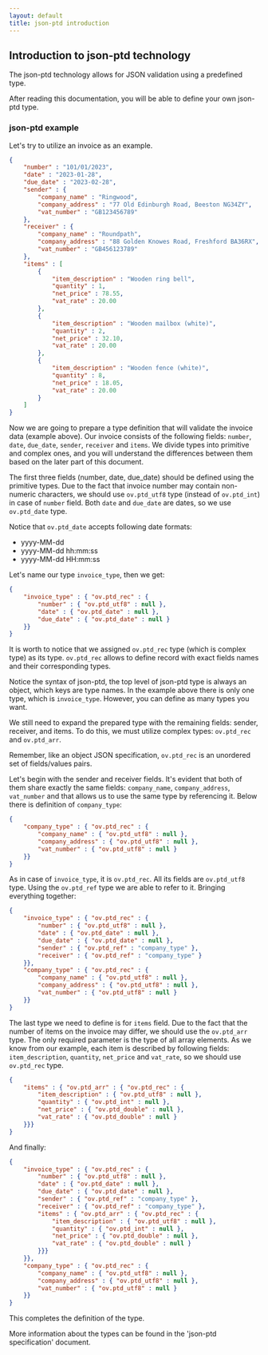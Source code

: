 ```yaml
---
layout: default
title: json-ptd introduction
---
```


## Introduction to json-ptd technology

The json-ptd technology allows for JSON validation using a predefined type. 

After reading this documentation, you will be able to define your own json-ptd type.

### json-ptd example

Let's try to utilize an invoice as an example.
```json
{
    "number" : "101/01/2023",
    "date" : "2023-01-28",
    "due_date" : "2023-02-28",
    "sender" : {
        "company_name" : "Ringwood",
        "company_address" : "77 Old Edinburgh Road, Beeston NG34ZY",
        "vat_number" : "GB123456789"
    },
    "receiver" : {
        "company_name" : "Roundpath",
        "company_address" : "88 Golden Knowes Road, Freshford BA36RX",
        "vat_number" : "GB456123789"
    },
    "items" : [
        {
            "item_description" : "Wooden ring bell",
            "quantity" : 1,
            "net_price" : 78.55,
            "vat_rate" : 20.00
        },
        {
            "item_description" : "Wooden mailbox (white)",
            "quantity" : 2,
            "net_price" : 32.10,
            "vat_rate" : 20.00
        },
        {
            "item_description" : "Wooden fence (white)",
            "quantity" : 8,
            "net_price" : 18.05,
            "vat_rate" : 20.00
        }
    ]
}
```
Now we are going to prepare a type definition that will validate the invoice data (example above).
Our invoice consists of the following fields: `number`, `date`, `due_date`, `sender`, `receiver` and `items`. We divide types into primitive and complex ones, and you will understand the differences between them based on the later part of this document.

The first three fields (number, date, due_date) should be defined using the primitive types. Due to the fact that invoice number may contain non-numeric characters, we should use `ov.ptd_utf8` type (instead of `ov.ptd_int`) in case of `number` field. Both `date` and `due_date` are dates, so we use `ov.ptd_date` type.

Notice that `ov.ptd_date` accepts following date formats: 
- yyyy-MM-dd
- yyyy-MM-dd hh:mm:ss
- yyyy-MM-dd HH:mm:ss

Let's name our type `invoice_type`, then we get:
```json
{
	"invoice_type" : { "ov.ptd_rec" : { 
		"number" : { "ov.ptd_utf8" : null },
		"date" : { "ov.ptd_date" : null },
		"due_date" : { "ov.ptd_date" : null }
	}}
}
```
It is worth to notice that we assigned `ov.ptd_rec` type (which is complex type) as its type. `ov.ptd_rec` allows to define record with exact fields names and their corresponding types.

Notice the syntax of json-ptd, the top level of json-ptd type is always an object, which keys are type names. In the example above there is only one type, which is `invoice_type`. However, you can define as many types you want.

We still need to expand the prepared type with the remaining fields: sender, receiver, and items. To do this, we must utilize complex types: `ov.ptd_rec` and `ov.ptd_arr`.

Remember, like an object JSON specification, `ov.ptd_rec` is an unordered set of fields/values pairs. 

Let's begin with the sender and receiver fields. It's evident that both of them share exactly the same fields: `company_name`, `company_address`, `vat_number` and that allows us to use the same type by referencing it. Below there is definition of `company_type`:


```json
{
	"company_type" : { "ov.ptd_rec" : { 
		"company_name" : { "ov.ptd_utf8" : null },
		"company_address" : { "ov.ptd_utf8" : null },
		"vat_number" : { "ov.ptd_utf8" : null }
	}}
}
```

As in case of `invoice_type`, it is `ov.ptd_rec`. All its fields are `ov.ptd_utf8` type. Using the `ov.ptd_ref` type we are able to refer to it. Bringing everything together:

```json
{
	"invoice_type" : { "ov.ptd_rec" : { 
		"number" : { "ov.ptd_utf8" : null },
		"date" : { "ov.ptd_date" : null },
		"due_date" : { "ov.ptd_date" : null },
		"sender" : { "ov.ptd_ref" : "company_type" },
		"receiver" : { "ov.ptd_ref" : "company_type" }
	}},
	"company_type" : { "ov.ptd_rec" : { 
		"company_name" : { "ov.ptd_utf8" : null },
		"company_address" : { "ov.ptd_utf8" : null },
		"vat_number" : { "ov.ptd_utf8" : null }
	}}
}
```
The last type we need to define is for `items` field. Due to the fact that the number of items on the invoice may differ, we should use the `ov.ptd_arr` type. The only required parameter is the type of all array elements. As we know from our example, each item is described by following fields: `item_description`, `quantity`, `net_price` and  `vat_rate`, so we should use `ov.ptd_rec` type.
```json
{
	"items" : { "ov.ptd_arr" : { "ov.ptd_rec" : { 
		"item_description" : { "ov.ptd_utf8" : null },
		"quantity" : { "ov.ptd_int" : null },
		"net_price" : { "ov.ptd_double" : null },
		"vat_rate" : { "ov.ptd_double" : null }
	}}}
}
```
And finally:
```json
{
	"invoice_type" : { "ov.ptd_rec" : { 
		"number" : { "ov.ptd_utf8" : null },
		"date" : { "ov.ptd_date" : null },
		"due_date" : { "ov.ptd_date" : null },
		"sender" : { "ov.ptd_ref" : "company_type" },
		"receiver" : { "ov.ptd_ref" : "company_type" },
		"items" : { "ov.ptd_arr" : { "ov.ptd_rec" : { 
			"item_description" : { "ov.ptd_utf8" : null },
			"quantity" : { "ov.ptd_int" : null },
			"net_price" : { "ov.ptd_double" : null },
			"vat_rate" : { "ov.ptd_double" : null }
		}}}
	}},
	"company_type" : { "ov.ptd_rec" : { 
		"company_name" : { "ov.ptd_utf8" : null },
		"company_address" : { "ov.ptd_utf8" : null },
		"vat_number" : { "ov.ptd_utf8" : null }
	}}
}
```
This completes the definition of the type.

More information about the types can be found in the 'json-ptd specification' document.
